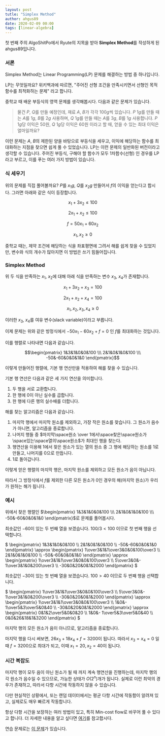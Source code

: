 ```yaml
---
layout: post
tutle: "Simplex Method"
author: ahgus89
date: 2020-02-09 00:00
tags: [linear-algebra]
---
```


첫 번째 주의 AlgoShitPo에서 Ryute의 지목을 받아 **Simplex Method**를 작성하게 된 ahgus89입니다.

### 서론
Simplex Method는 Linear Programming(LP) 문제를 해결하는 방법 중 하나입니다.

LP는 무엇일까요? 위키백과에 따르면, "주어진 선형 조건을 만족시키면서 선형인 목적 함수를 최적화하는 문제" 라고 합니다.

중학교 때 배운 부등식의 영역 문제를 생각해봅시다. 다음과 같은 문제가 있습니다.

> 물건 $P$, $Q$를 만들 예정인데, 재료 $A$, $B$가 각각 $100g$씩 있습니다. $P$ $1g$를 만들 때는 $A$를 $1g$, $B$를 $2g$ 사용하며, $Q$ $1g$를 만들 때는 $A$를 $3g$, $B$를 $1g$ 사용합니다. $P$ $1g$당 이익은 $50$원, $Q$ $1g$당 이익은 $60$원 이라고 할 때, 얻을 수 있는 최대 이익은 얼마일까요?

이런 문제는 $A$, $B$의 제한된 양을 바탕으로 부등식을 세우고, 이익에 해당하는 함수를 최대화하는 지점을 찾으면 쉽게 풀 수 있었습니다. LP는 이런 문제의 일반화된 버전이라고 생각할 수 있습니다. 주어진 부등식, 구해야 할 함수가 모두 1차함수(선형) 인 경우를 LP라고 부르고, 이를 푸는 여러 가지 방법이 있습니다.

### 식 세우기
위의 문제를 직접 풀어볼까요? $P$를 $x_1 g$, $Q$를 $x_2 g$ 만들어서 $f$의 이익을 얻는다고 합시다. 그러면 아래와 같은 식이 등장합니다.

$$x_1 + 3x_2 \leq 100$$

$$2x_1 + x_2 \leq 100$$

$$f = 50x_1 + 60x_2$$

$$x_1, x_2 \geq 0$$

중학교 때는, 제약 조건에 해당하는 식을 좌표평면에 그려서 해를 쉽게 찾을 수 있었지만, 변수와 식의 개수가 많아지면 이 방법은 쓰기 힘들어집니다.

### Simplex Method
위 두 식을 만족하는 $x_1$, $x_2$에 대해 아래 식을 만족하는 변수 $x_3$, $x_4$가 존재합니다.

$$x_1 + 3x_2 + x_3 = 100$$

$$2x_1 + x_2 +x_4 = 100$$

$$x_1, x_2, x_3, x_4 \geq 0$$

이러한 $x_3$, $x_4$를 여유 변수(slack variable)이라고 부릅니다. 

이제 문제는 위와 같은 방정식에서 $-50x_1 -60x_2 + f = 0$ 인 $f$를 최대화하는 것입니다.

이를 행렬로 나타내면 다음과 같습니다.

$$\begin{pmatrix} 1&3&1&0&0&100 \\\ 2&1&0&1&0&100 \\\ -50&-60&0&0&1&0 \end{pmatrix}$$

이렇게 만들어진 행렬에, 기본 행 연산만을 적용하여 해를 찾을 수 있습니다.

기본 행 연산은 다음과 같은 세 가지 연산을 의미합니다.

1. 두 행을 서로 교환합니다.
2. 한 행에 0이 아닌 실수를 곱합니다.
3. 한 행에 다른 행의 실수배를 더합니다.

해를 찾는 알고리즘은 다음과 같습니다.

1. 마지막 행에서 마지막 원소를 제외하고, 가장 작은 원소를 찾습니다. 그 원소가 음수가 아니면, 알고리즘을 종료합니다.
2. 나머지 행들 중 $마지막\space원소 \over 1에서\space찾은\space원소가\space있는\space열의\space원소$가 최대인 행을 찾는다. 
3. 행연산을 이용해 1에서 찾은 원소가 있는 열의 원소 중 그 행에 해당하는 원소를 1로 만들고, 나머지를 0으로 만듭니다.
4. 1로 돌아갑니다.

이렇게 얻은 행렬의 마지막 행은, 마지막 원소를 제외하고 모든 원소가 음이 아닙니다.

따라서 그 방정식에서 $f$를 제외한 다른 모든 원소가 $0$인 경우의 해(마지막 원소)가 우리가 원하는 해가 됩니다.

### 예시

위에서 찾은 행렬인 $\begin{pmatrix} 1&3&1&0&0&100 \\\ 2&1&0&1&0&100 \\\ -50&-60&0&0&1&0 \end{pmatrix}$로 문제를 풀어봅시다.

최솟값인 $-60$이 있는 두 번째 열을 보겠습니다. $100/3 < 100$ 이므로 첫 번째 행을 선택합니다.

$
\begin{pmatrix} 1&3&1&0&0&100 \\\ 2&1&0&1&0&100 \\\ -50&-60&0&0&1&0 \end{pmatrix} \approx 
\begin{pmatrix} 1\over3&1&1\over3&0&0&100\over3 \\\ 2&1&0&1&0&100 \\\ -50&-60&0&0&1&0 \end{pmatrix} \approx
\begin{pmatrix} 1\over3&1&1\over3&0&0&100\over3 \\\ 5\over3&0&- 1\over3&1&0&200\over3 \\\ -30&0&20&0&1&2000 \end{pmatrix}
$

최솟값인 $-30$이 있는 첫 번째 열을 보겠습니다. $100 > 40$ 이므로 두 번째 행을 선택합니다.

$
\begin{pmatrix} 1\over3&1&1\over3&0&0&100\over3 \\\ 5\over3&0&- 1\over3&1&0&200\over3 \\\ -30&0&20&0&1&2000 \end{pmatrix} \approx
\begin{pmatrix} 1\over3&1&1\over3&0&0&100\over3 \\\ 1&0&- 1\over5&3\over5&0&40 \\\ -30&0&20&0&1&2000 \end{pmatrix} \approx
\begin{pmatrix} 0&1&2\over5&0&0&20 \\\ 1&0&- 1\over5&3\over5&0&40 \\\ 0&0&26&18&1&3200 \end{pmatrix}
$

마지막 행의 모든 원소가 음이 아니므로, 알고리즘을 종료합니다.

마지막 행을 다시 써보면, $26x_3 + 18x_4 + f = 3200$이 됩니다.
따라서 $x_3 = x_4 = 0$ 일 때 $f = 3200$으로 최대가 되고, 이때 $x_1 = 20, x_2 = 40$이 됩니다.

### 시간 복잡도

마지막 행이 모두 음이 아닌 원소가 될 때 까지 계속 행연산을 진행하는데, 마지막 행의 각 원소가 음수일 수 있으므로, 가능한 상태가 $O(2^n)$개가 됩니다. 실제로 이런 최악의 경우가 존재하고, 따라서 다항 시간에 작동하지 않을 수 있습니다.

다만 현실적인 상황에서, 또는 랜덤 데이터에서는 평균 다항 시간에 작동함이 알려져 있고, 실제로도 매우 빠르게 작동합니다.

항상 다항 시간을 보장하는 여러 방법이 있고, 특히 Min-cost flow로 바꾸어 풀 수 있다고 합니다. 더 자세한 내용을 알고 싶다면 [여기](https://koosaga.com/226)를 참고합시다.

연습 문제로는 [이 문제](https://www.acmicpc.net/problem/1281)가 있습니다.
